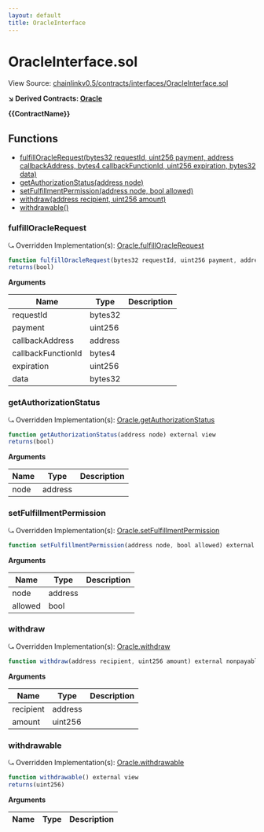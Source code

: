 ```yaml
---
layout: default
title: OracleInterface
---
```


# OracleInterface.sol

View Source: [chainlinkv0.5/contracts/interfaces/OracleInterface.sol](../chainlinkv0.5/contracts/interfaces/OracleInterface.sol)

**↘ Derived Contracts: [Oracle](Oracle.md)**

**{{ContractName}}**

## Functions

- [fulfillOracleRequest(bytes32 requestId, uint256 payment, address callbackAddress, bytes4 callbackFunctionId, uint256 expiration, bytes32 data)](#fulfilloraclerequest)
- [getAuthorizationStatus(address node)](#getauthorizationstatus)
- [setFulfillmentPermission(address node, bool allowed)](#setfulfillmentpermission)
- [withdraw(address recipient, uint256 amount)](#withdraw)
- [withdrawable()](#withdrawable)

### fulfillOracleRequest

⤿ Overridden Implementation(s): [Oracle.fulfillOracleRequest](Oracle.md#fulfilloraclerequest)

```js
function fulfillOracleRequest(bytes32 requestId, uint256 payment, address callbackAddress, bytes4 callbackFunctionId, uint256 expiration, bytes32 data) external nonpayable
returns(bool)
```

**Arguments**

| Name        | Type           | Description  |
| ------------- |------------- | -----|
| requestId | bytes32 |  | 
| payment | uint256 |  | 
| callbackAddress | address |  | 
| callbackFunctionId | bytes4 |  | 
| expiration | uint256 |  | 
| data | bytes32 |  | 

### getAuthorizationStatus

⤿ Overridden Implementation(s): [Oracle.getAuthorizationStatus](Oracle.md#getauthorizationstatus)

```js
function getAuthorizationStatus(address node) external view
returns(bool)
```

**Arguments**

| Name        | Type           | Description  |
| ------------- |------------- | -----|
| node | address |  | 

### setFulfillmentPermission

⤿ Overridden Implementation(s): [Oracle.setFulfillmentPermission](Oracle.md#setfulfillmentpermission)

```js
function setFulfillmentPermission(address node, bool allowed) external nonpayable
```

**Arguments**

| Name        | Type           | Description  |
| ------------- |------------- | -----|
| node | address |  | 
| allowed | bool |  | 

### withdraw

⤿ Overridden Implementation(s): [Oracle.withdraw](Oracle.md#withdraw)

```js
function withdraw(address recipient, uint256 amount) external nonpayable
```

**Arguments**

| Name        | Type           | Description  |
| ------------- |------------- | -----|
| recipient | address |  | 
| amount | uint256 |  | 

### withdrawable

⤿ Overridden Implementation(s): [Oracle.withdrawable](Oracle.md#withdrawable)

```js
function withdrawable() external view
returns(uint256)
```

**Arguments**

| Name        | Type           | Description  |
| ------------- |------------- | -----|

